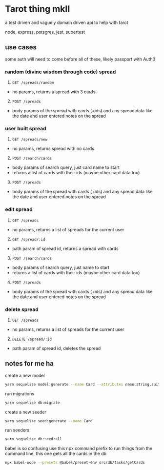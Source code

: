 # Tarot thing mkII

a test driven and vaguely domain driven api to help with tarot

node, express, potsgres, jest, supertest


## use cases

some auth will need to come before all of these, likely passport with Auth0

### random (divine wisdom through code) spread

1. `GET /spreads/random`
  - no params, returns a spread with 3 cards
2. `POST /spreads`
  - body params of the spread with cards (+ids) and any spread data like the date and user entered notes on the spread

### user built spread

1. `GET /spreads/new`
  - no params, returns spread with no cards
2. `POST /search/cards`
  - body params of search query, just card name to start
  - returns a list of cards with their ids (maybe other card data too)
3. `POST /spreads`
  - body params of the spread with cards (+ids) and any spread data like the date and user entered notes on the spread

### edit spread

1. `GET /spreads`
  - no params, returns a list of spreads for the current user
2. `GET /spread/:id`
  - path param of spread id, returns a spread with cards
3. `POST /search/cards`
  - body params of search query, just name to start
  - returns a list of cards with their ids (maybe other card data too)
4. `POST /spreads`
  - body params of the spread with cards (+ids) and any spread data like the date and user entered notes on the spread

### delete spread
1. `GET /spreads`
  - no params, returns a list of spreads for the current user
2. `DELETE /spread/:id`
  - path param of spread id, deletes the spread

## notes for me ha

create a new model
```sh
yarn sequelize model:generate --name Card --attributes name:string,suit:string,number:integer
```

run migrations
```sh
yarn sequelize db:migrate
```

create a new seeder
```sh
yarn sequelize seed:generate --name Card
```

run seeders
```sh
yarn sequelize db:seed:all
```

babel is so confusing use this npx command prefix to run things from the command line, this one gets all the cards in the db
```sh
npx babel-node --presets @babel/preset-env src/db/tasks/getCards
```